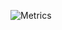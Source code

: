 ![Metrics](https://metrics.lecoq.io/ET-1?template=classic&base.activity=0&base.community=0&isocalendar=1&languages=1&habits=1&calendar=1&base.indepth=false&isocalendar.duration=full-year&languages.limit=8&languages.threshold=0%25&languages.other=false&languages.colors=github&languages.sections=most-used&languages.indepth=false&languages.analysis.timeout=15&languages.categories=markup%2C%20programming&languages.recent.categories=markup%2C%20programming&languages.recent.load=300&languages.recent.days=14&habits.from=200&habits.days=14&habits.facts=true&habits.charts=false&habits.charts.type=chartist&habits.trim=false&calendar.limit=2&config.timezone=Asia%2FShanghai)
